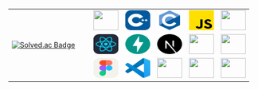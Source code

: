 <div align="center">
<table>
<tr>
  <!-- 왼쪽 상단: 백준 뱃지 -->
  <td rowspan="4" valign="middle" style="padding-right:30px;">
    <a href="https://solved.ac/dolkuji2/">
      <img src="http://mazassumnida.wtf/api/v2/generate_badge?boj=dolkuji2" alt="Solved.ac Badge" height="200">
    </a>
  </td>
  <!-- 오른쪽: 아이콘 첫 번째 행 -->
  <td><img src="image/python.svg" height="40" width="50"></td>
  <td><img src="image/CPP.svg" height="40" width="50"></td>
  <td><img src="image/C.svg" height="40" width="50"></td>
  <td><img src="image/free-icon-js-5968292.png" height="40" width="50"></td>
  <td><img src="image/Animation - 1738929258402.gif" height="40" width="50"></td>
</tr>
<tr>
  <!-- 아이콘 두 번째 행 -->
  <td><img src="image/React.svg" height="40" width="50"></td>
  <td><img src="image/FastAPI.png" height="40" width="50"></td>
  <td><img src="image/Next.js.svg" height="40" width="50"></td>
  <td><img src="image/pytorch.svg" height="40" width="50"></td>
  <td><img src="image/tensorflow.svg" height="40" width="50"></td>
</tr>
<tr>
  <!-- 아이콘 세 번째 행 -->
  <td><img src="image/Figma.svg" height="40" width="50"></td>
  <td><img src="image/Visual Studio Code (VS Code).svg" height="40" width="50"></td>
  <td><img src="image/Animation - 1738929258402.gif" height="40" width="50"></td>
  <td><img src="image/Animation - 1738929258402.gif" height="40" width="50"></td>
  <td><img src="image/Animation - 1738929258402.gif" height="40" width="50"></td>
</tr>
</table>
</div>
